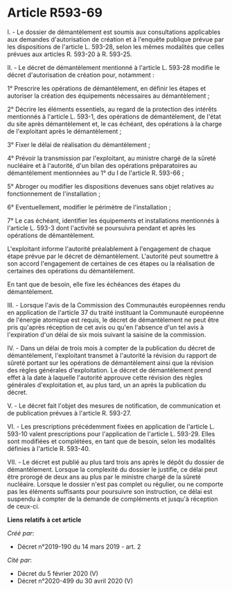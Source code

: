# Article R593-69

I. - Le dossier de démantèlement est soumis aux consultations applicables aux demandes d'autorisation de création et à
l'enquête publique prévue par les dispositions de l'article L. 593-28, selon les mêmes modalités que celles prévues aux
articles R. 593-20 à R. 593-25.

II. - Le décret de démantèlement mentionné à l'article L. 593-28 modifie le décret d'autorisation de création pour,
notamment :

1° Prescrire les opérations de démantèlement, en définir les étapes et autoriser la création des équipements nécessaires au
démantèlement ;

2° Décrire les éléments essentiels, au regard de la protection des intérêts mentionnés à l'article L. 593-1, des opérations
de démantèlement, de l'état du site après démantèlement et, le cas échéant, des opérations à la charge de l'exploitant après
le démantèlement ;

3° Fixer le délai de réalisation du démantèlement ;

4° Prévoir la transmission par l'exploitant, au ministre chargé de la sûreté nucléaire et à l'autorité, d'un bilan des
opérations préparatoires au démantèlement mentionnées au 1° du I de l'article R. 593-66 ;

5° Abroger ou modifier les dispositions devenues sans objet relatives au fonctionnement de l'installation ;

6° Eventuellement, modifier le périmètre de l'installation ;

7° Le cas échéant, identifier les équipements et installations mentionnés à l'article L. 593-3 dont l'activité se poursuivra
pendant et après les opérations de démantèlement.

L'exploitant informe l'autorité préalablement à l'engagement de chaque étape prévue par le décret de démantèlement.
L'autorité peut soumettre à son accord l'engagement de certaines de ces étapes ou la réalisation de certaines des opérations
du démantèlement.

En tant que de besoin, elle fixe les échéances des étapes du démantèlement.

III. - Lorsque l'avis de la Commission des Communautés européennes rendu en application de l'article 37 du traité instituant
la Communauté européenne de l'énergie atomique est requis, le décret de démantèlement ne peut être pris qu'après réception de
cet avis ou qu'en l'absence d'un tel avis à l'expiration d'un délai de six mois suivant la saisine de la commission.

IV. - Dans un délai de trois mois à compter de la publication du décret de démantèlement, l'exploitant transmet à l'autorité
la révision du rapport de sûreté portant sur les opérations de démantèlement ainsi que la révision des règles générales
d'exploitation. Le décret de démantèlement prend effet à la date à laquelle l'autorité approuve cette révision des règles
générales d'exploitation et, au plus tard, un an après la publication du décret.

V. - Le décret fait l'objet des mesures de notification, de communication et de publication prévues à l'article R. 593-27.

VI. - Les prescriptions précédemment fixées en application de l'article L. 593-10 valent prescriptions pour l'application de
l'article L. 593-29. Elles sont modifiées et complétées, en tant que de besoin, selon les modalités définies à l'article R.
593-40.

VII. - Le décret est publié au plus tard trois ans après le dépôt du dossier de démantèlement. Lorsque la complexité du
dossier le justifie, ce délai peut être prorogé de deux ans au plus par le ministre chargé de la sûreté nucléaire. Lorsque le
dossier n'est pas complet ou régulier, ou ne comporte pas les éléments suffisants pour poursuivre son instruction, ce délai
est suspendu à compter de la demande de compléments et jusqu'à réception de ceux-ci.

**Liens relatifs à cet article**

_Créé par_:

  - Décret n°2019-190 du 14 mars 2019 - art. 2

_Cité par_:

  - Décret du 5 février 2020 (V)
  - Décret n°2020-499 du 30 avril 2020 (V)
